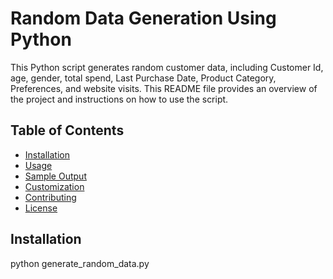 # Random Data Generation Using Python

This Python script generates random customer data, including Customer Id, age, gender, total spend, Last Purchase Date, Product Category, Preferences, and website visits. This README file provides an overview of the project and instructions on how to use the script.

## Table of Contents

- [Installation](#installation)
- [Usage](#usage)
- [Sample Output](#sample-output)
- [Customization](#customization)
- [Contributing](#contributing)
- [License](#license)

## Installation
 python generate_random_data.py

